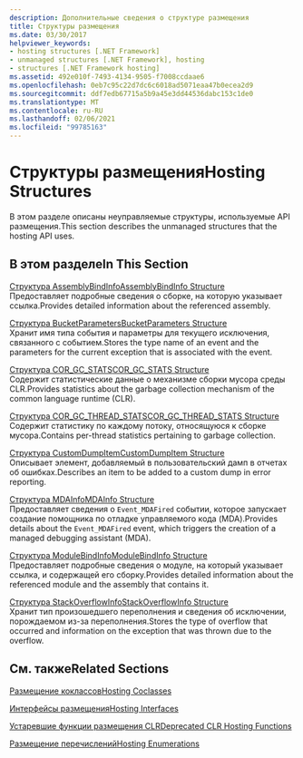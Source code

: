 ```yaml
---
description: Дополнительные сведения о структуре размещения
title: Структуры размещения
ms.date: 03/30/2017
helpviewer_keywords:
- hosting structures [.NET Framework]
- unmanaged structures [.NET Framework], hosting
- structures [.NET Framework hosting]
ms.assetid: 492e010f-7493-4134-9505-f7008ccdaae6
ms.openlocfilehash: 0eb7c95c22d7dc6c6018ad5071eaa47b0ecea2d9
ms.sourcegitcommit: ddf7edb67715a5b9a45e3dd44536dabc153c1de0
ms.translationtype: MT
ms.contentlocale: ru-RU
ms.lasthandoff: 02/06/2021
ms.locfileid: "99785163"
---
```

# <a name="hosting-structures"></a><span data-ttu-id="b4258-103">Структуры размещения</span><span class="sxs-lookup"><span data-stu-id="b4258-103">Hosting Structures</span></span>

<span data-ttu-id="b4258-104">В этом разделе описаны неуправляемые структуры, используемые API размещения.</span><span class="sxs-lookup"><span data-stu-id="b4258-104">This section describes the unmanaged structures that the hosting API uses.</span></span>  
  
## <a name="in-this-section"></a><span data-ttu-id="b4258-105">В этом разделе</span><span class="sxs-lookup"><span data-stu-id="b4258-105">In This Section</span></span>  

 [<span data-ttu-id="b4258-106">Структура AssemblyBindInfo</span><span class="sxs-lookup"><span data-stu-id="b4258-106">AssemblyBindInfo Structure</span></span>](assemblybindinfo-structure.md)  
 <span data-ttu-id="b4258-107">Предоставляет подробные сведения о сборке, на которую указывает ссылка.</span><span class="sxs-lookup"><span data-stu-id="b4258-107">Provides detailed information about the referenced assembly.</span></span>  
  
 [<span data-ttu-id="b4258-108">Структура BucketParameters</span><span class="sxs-lookup"><span data-stu-id="b4258-108">BucketParameters Structure</span></span>](bucketparameters-structure.md)  
 <span data-ttu-id="b4258-109">Хранит имя типа события и параметры для текущего исключения, связанного с событием.</span><span class="sxs-lookup"><span data-stu-id="b4258-109">Stores the type name of an event and the parameters for the current exception that is associated with the event.</span></span>  
  
 [<span data-ttu-id="b4258-110">Структура COR_GC_STATS</span><span class="sxs-lookup"><span data-stu-id="b4258-110">COR_GC_STATS Structure</span></span>](cor-gc-stats-structure.md)  
 <span data-ttu-id="b4258-111">Содержит статистические данные о механизме сборки мусора среды CLR.</span><span class="sxs-lookup"><span data-stu-id="b4258-111">Provides statistics about the garbage collection mechanism of the common language runtime (CLR).</span></span>  
  
 [<span data-ttu-id="b4258-112">Структура COR_GC_THREAD_STATS</span><span class="sxs-lookup"><span data-stu-id="b4258-112">COR_GC_THREAD_STATS Structure</span></span>](cor-gc-thread-stats-structure.md)  
 <span data-ttu-id="b4258-113">Содержит статистику по каждому потоку, относящуюся к сборке мусора.</span><span class="sxs-lookup"><span data-stu-id="b4258-113">Contains per-thread statistics pertaining to garbage collection.</span></span>  
  
 [<span data-ttu-id="b4258-114">Структура CustomDumpItem</span><span class="sxs-lookup"><span data-stu-id="b4258-114">CustomDumpItem Structure</span></span>](customdumpitem-structure.md)  
 <span data-ttu-id="b4258-115">Описывает элемент, добавляемый в пользовательский дамп в отчетах об ошибках.</span><span class="sxs-lookup"><span data-stu-id="b4258-115">Describes an item to be added to a custom dump in error reporting.</span></span>  
  
 [<span data-ttu-id="b4258-116">Структура MDAInfo</span><span class="sxs-lookup"><span data-stu-id="b4258-116">MDAInfo Structure</span></span>](mdainfo-structure.md)  
 <span data-ttu-id="b4258-117">Предоставляет сведения о `Event_MDAFired` событии, которое запускает создание помощника по отладке управляемого кода (MDA).</span><span class="sxs-lookup"><span data-stu-id="b4258-117">Provides details about the `Event_MDAFired` event, which triggers the creation of a managed debugging assistant (MDA).</span></span>  
  
 [<span data-ttu-id="b4258-118">Структура ModuleBindInfo</span><span class="sxs-lookup"><span data-stu-id="b4258-118">ModuleBindInfo Structure</span></span>](modulebindinfo-structure.md)  
 <span data-ttu-id="b4258-119">Предоставляет подробные сведения о модуле, на который указывает ссылка, и содержащей его сборку.</span><span class="sxs-lookup"><span data-stu-id="b4258-119">Provides detailed information about the referenced module and the assembly that contains it.</span></span>  
  
 [<span data-ttu-id="b4258-120">Структура StackOverflowInfo</span><span class="sxs-lookup"><span data-stu-id="b4258-120">StackOverflowInfo Structure</span></span>](stackoverflowinfo-structure.md)  
 <span data-ttu-id="b4258-121">Хранит тип произошедшего переполнения и сведения об исключении, порождаемом из-за переполнения.</span><span class="sxs-lookup"><span data-stu-id="b4258-121">Stores the type of overflow that occurred and information on the exception that was thrown due to the overflow.</span></span>  
  
## <a name="related-sections"></a><span data-ttu-id="b4258-122">См. также</span><span class="sxs-lookup"><span data-stu-id="b4258-122">Related Sections</span></span>  

 [<span data-ttu-id="b4258-123">Размещение коклассов</span><span class="sxs-lookup"><span data-stu-id="b4258-123">Hosting Coclasses</span></span>](hosting-coclasses.md)  
  
 [<span data-ttu-id="b4258-124">Интерфейсы размещения</span><span class="sxs-lookup"><span data-stu-id="b4258-124">Hosting Interfaces</span></span>](hosting-interfaces.md)  
  
 [<span data-ttu-id="b4258-125">Устаревшие функции размещения CLR</span><span class="sxs-lookup"><span data-stu-id="b4258-125">Deprecated CLR Hosting Functions</span></span>](deprecated-clr-hosting-functions.md)  
  
 [<span data-ttu-id="b4258-126">Размещение перечислений</span><span class="sxs-lookup"><span data-stu-id="b4258-126">Hosting Enumerations</span></span>](hosting-enumerations.md)
